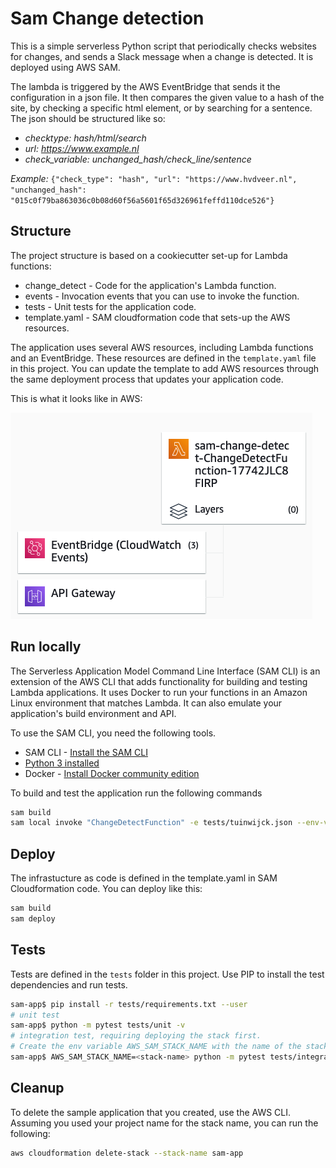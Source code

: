# Sam Change detection
This is a simple serverless Python script that periodically checks websites for changes, and sends a Slack message when a change is detected. It is deployed using AWS SAM.


The lambda is triggered by the AWS EventBridge that sends it the configuration in a json file. It then compares the given value to a hash of the site, by checking a specific html element, or by searching for a sentence.
The json should be structured like so:
- _checktype: hash/html/search_
- _url: https://www.example.nl_
- _check_variable: unchanged_hash/check_line/sentence_

_Example:_
`{"check_type": "hash", "url": "https://www.hvdveer.nl", "unchanged_hash": "015c0f79ba863036c0b08d60f56a5601f65d326961feffd110dce526"}`



## Structure
The project structure is based on a cookiecutter set-up for Lambda functions:
- change_detect - Code for the application's Lambda function.
- events - Invocation events that you can use to invoke the function.
- tests - Unit tests for the application code. 
- template.yaml - SAM cloudformation code that sets-up the AWS resources.

The application uses several AWS resources, including Lambda functions and an EventBridge. These resources are defined in the `template.yaml` file in this project. You can update the template to add AWS resources through the same deployment process that updates your application code.

This is what it looks like in AWS:

![img_1.png](img_1.png)

## Run locally

The Serverless Application Model Command Line Interface (SAM CLI) is an extension of the AWS CLI that adds functionality for building and testing Lambda applications. It uses Docker to run your functions in an Amazon Linux environment that matches Lambda. It can also emulate your application's build environment and API.

To use the SAM CLI, you need the following tools.

* SAM CLI - [Install the SAM CLI](https://docs.aws.amazon.com/serverless-application-model/latest/developerguide/serverless-sam-cli-install.html)
* [Python 3 installed](https://www.python.org/downloads/)
* Docker - [Install Docker community edition](https://hub.docker.com/search/?type=edition&offering=community)

To build and test the application run the following commands

```bash
sam build 
sam local invoke "ChangeDetectFunction" -e tests/tuinwijck.json --env-vars env.json
```

## Deploy
The infrastucture as code is defined in the template.yaml in SAM Cloudformation code. You can deploy like this:
```bash
sam build
sam deploy
```

## Tests

Tests are defined in the `tests` folder in this project. Use PIP to install the test dependencies and run tests.

```bash
sam-app$ pip install -r tests/requirements.txt --user
# unit test
sam-app$ python -m pytest tests/unit -v
# integration test, requiring deploying the stack first.
# Create the env variable AWS_SAM_STACK_NAME with the name of the stack we are testing
sam-app$ AWS_SAM_STACK_NAME=<stack-name> python -m pytest tests/integration -v
```

## Cleanup

To delete the sample application that you created, use the AWS CLI. Assuming you used your project name for the stack name, you can run the following:

```bash
aws cloudformation delete-stack --stack-name sam-app
```
